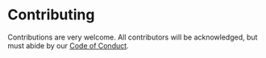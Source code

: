 # Contributing

Contributions are very welcome.
All contributors will be acknowledged,
but must abide by our [Code of Conduct](./CODE_OF_CONDUCT.md).
